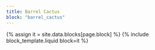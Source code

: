 ```yaml
---
title: Barrel Cactus
block: "barrel_cactus"
---
```


{% assign it = site.data.blocks[page.block] %}
{% include block_template.liquid block=it %}

